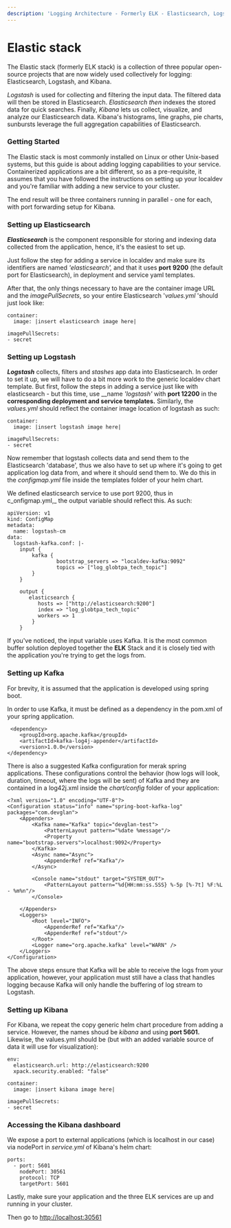 ```yaml
---
description: 'Logging Architecture - Formerly ELK - Elasticsearch, Logstash, Kibana'
---
```


# Elastic stack

The Elastic stack \(formerly ELK stack\) is a collection of three popular open-source projects that are now widely used collectively for logging: Elasticsearch, Logstash, and Kibana.

_Logstash_ is used for collecting and filtering the input data. The filtered data will then be stored in Elasticsearch. _Elasticsearch then_ indexes the stored data for quick searches. Finally, _Kibana_ lets us collect, visualize, and analyze our Elasticsearch data. Kibana's histograms, line graphs, pie charts, sunbursts leverage the full aggregation capabilities of Elasticsearch.

### Getting Started

The Elastic stack is most commonly installed on Linux or other Unix-based systems, but this guide is about adding logging capabilities to your service. Containerized applications are a bit different, so as a pre-requisite, it assumes that you have followed the instructions on setting up your localdev and you're familiar with adding a new service to your cluster.

The end result will be three containers running in parallel - one for each, with port forwarding setup for Kibana.

### Setting up Elasticsearch

_**Elasticsearch**_ is the component responsible for storing and indexing data collected from the application, hence, it's the easiest to set up. 

Just follow the step for adding a service in localdev and make sure its identifiers are named _'elasticsearch',_ and that it uses **port** **9200** \(the default port for Elasticsearch\),  in deployment and service yaml templates.

After that, the only things necessary to have are the container image URL and the _imagePullSecrets_, so your entire Elasticsearch '_values.yml_ 'should just look like:

```text
container:
  image: |insert elasticsearch image here|

imagePullSecrets:
- secret
```

### Setting up Logstash

_**Logstash**_ collects, filters and _stashes_ app data into Elasticsearch. In order to set it up, we will have to do a bit more work to the generic localdev chart template. But first, follow the steps in adding a service just like with elasticsearch - but this time, use __name _'logstash'_ with **port 12200** in the ****corresponding deployment and service templates**.** Similarly, the _values.yml_ should reflect the container image location of logstash as such:

```text
container:
  image: |insert logstash image here|

imagePullSecrets:
- secret
```

Now remember that logstash collects data and send them to the Elasticsearch 'database', thus we also have to set up where it's going to get application log data from, and where it should send them to. We do this in the _configmap.yml_ file inside the templates folder of your helm chart.

We defined elasticsearch service to use port 9200, thus in c_onfigmap.yml,_ the output variable should reflect this. As such:

```text
apiVersion: v1
kind: ConfigMap
metadata:
  name: logstash-cm
data:
  logstash-kafka.conf: |-
    input {
        kafka {
                bootstrap_servers => "localdev-kafka:9092"
                topics => ["log_globtpa_tech_topic"]
        }
    }

    output {
       elasticsearch {
          hosts => ["http://elasticsearch:9200"]
          index => "log_globtpa_tech_topic"
          workers => 1
        }
    }

```

If you've noticed, the input variable uses Kafka. It is the most common buffer solution deployed together the **ELK** Stack and it is closely tied with the application you're trying to get the logs from.

### Setting up Kafka

For brevity, it is assumed that the application is developed using spring boot.

In order to use Kafka, it must be defined as a dependency in the pom.xml of your spring application.

```text
 <dependency>
	<groupId>org.apache.kafka</groupId>
	<artifactId>kafka-log4j-appender</artifactId>
	<version>1.0.0</version>
</dependency>
```

There is also a suggested Kafka configuration for merak spring applications. These configurations control the behavior \(how logs will look, duration, timeout, where the logs will be sent\) of Kafka and they are contained in a log42j.xml inside the _chart/config_ folder of your application:

```text
<?xml version="1.0" encoding="UTF-8"?>
<Configuration status="info" name="spring-boot-kafka-log" packages="com.devglan">
    <Appenders>
        <Kafka name="Kafka" topic="devglan-test">
            <PatternLayout pattern="%date %message"/>
            <Property name="bootstrap.servers">localhost:9092</Property>
        </Kafka>
        <Async name="Async">
            <AppenderRef ref="Kafka"/>
        </Async>

        <Console name="stdout" target="SYSTEM_OUT">
            <PatternLayout pattern="%d{HH:mm:ss.SSS} %-5p [%-7t] %F:%L - %m%n"/>
        </Console>

    </Appenders>
    <Loggers>
        <Root level="INFO">
            <AppenderRef ref="Kafka"/>
            <AppenderRef ref="stdout"/>
        </Root>
        <Logger name="org.apache.kafka" level="WARN" />
    </Loggers>
</Configuration>
```

The above steps ensure that Kafka will be able to receive the logs from your application, however, your application must still have a class that handles logging because Kafka will only handle the buffering of log stream to Logstash.

### Setting up Kibana

For Kibana, we repeat the copy generic helm chart procedure from adding a service. However, the names shoud be _kibana_ and using **port 5601.** Likewise, the values.yml should be \(but with an added variable source of data it will use for visualization\):

```text
env:
  elasticsearch.url: http://elasticsearch:9200
  xpack.security.enabled: "false"

container:
  image: |insert kibana image here|

imagePullSecrets:
- secret
```

### Accessing the Kibana dashboard

We expose a port to external applications \(which is localhost in our case\) via nodePort in _service.yml_ of Kibana's helm chart:

```text
ports:
  - port: 5601
    nodePort: 30561
    protocol: TCP
    targetPort: 5601
```

Lastly, make sure your application and the three ELK services are up and running in your cluster.

Then go to [http://localhost:30561](http://localhost:30561)

